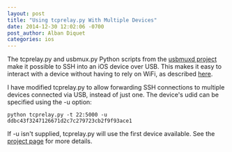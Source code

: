 ```yaml
---
layout: post
title: "Using tcprelay.py With Multiple Devices"
date: 2014-12-30 12:02:06 -0700
post_author: Alban Diquet
categories: ios
---
```


The tcprelay.py and usbmux.py Python scripts from the [usbmuxd project][usbmuxd-gh] make it possible to SSH into an iOS device over USB. This makes it easy to interact with a device without having to rely on WiFi, as described [here][ssh-wiki].

I have modified tcprelay.py to allow forwarding SSH connections to multiple devices connected via USB, instead of just one. The device's udid can be specified using the -u option:

    python tcprelay.py -t 22:5000 -u ddbc43f3247126671d2c7c279723cb2f9f93ace1

 If -u isn't supplied, tcprelay.py will use the first device available. See the [project page][project-page] for more details.

[usbmuxd-gh]: https://github.com/libimobiledevice/usbmuxd
[project-page]: https://github.com/nabla-c0d3/tcprelay
[ssh-wiki]: http://iphonedevwiki.net/index.php/SSH_Over_USB

